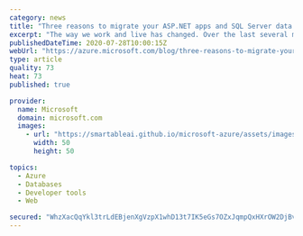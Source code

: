 ```yaml
---
category: news
title: "Three reasons to migrate your ASP.NET apps and SQL Server data to Azure"
excerpt: "The way we work and live has changed. Over the last several months, enterprises have had to shift their strategy from physical first to digital first and accelerate their digital transformation to enable remote productivity, reduce costs, or rapidly address new opportunities."
publishedDateTime: 2020-07-28T10:00:15Z
webUrl: "https://azure.microsoft.com/blog/three-reasons-to-migrate-your-aspnet-apps-and-sql-server-data-to-azure/"
type: article
quality: 73
heat: 73
published: true

provider:
  name: Microsoft
  domain: microsoft.com
  images:
    - url: "https://smartableai.github.io/microsoft-azure/assets/images/organizations/microsoft.com-50x50.jpg"
      width: 50
      height: 50

topics:
  - Azure
  - Databases
  - Developer tools
  - Web

secured: "WhzXacQqYkl3trLdEBjenXgVzpX1whD13t7IK5eGs7OZxJqmpQxHXrOW2DjBvHHoxRwmyP3S/4j/YE/ag3kpqOSOn+QG6nIYz/SNnD0vtfdIhDhAMkJC1hwGH698uwai/V2tE1njK1g1dJnyZ957baEXyQ5K6kafLCVYEwo9SmqUZsHH5IcLXcIigWBpa+kUbPBOO9ORdYvZIK3G2YxYP8Ws82kP9GnkS4YIElTTyL7o9q17zW6ppv4CAdZJ8tTYDk/bU7jMi1EtJWw6lVcsSbDxKq5ZOrLqzlhvmo3SjFmNj4KuMo3biAW4BGJDaYerkuYUuKrakhTm/D14JYQfsJeQYCvHr/75AQ8h8w12+SI=;N/k65RRCet4M2X+ZUlZsTQ=="
---
```


